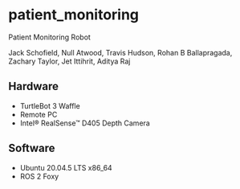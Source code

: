 # patient_monitoring
Patient Monitoring Robot

Jack Schofield, Null Atwood, Travis Hudson, Rohan B Ballapragada, Zachary Taylor, Jet Ittihrit, Aditya Raj

## Hardware
+ TurtleBot 3 Waffle
+ Remote PC
+ Intel® RealSense™ D405 Depth Camera

## Software
+ Ubuntu 20.04.5 LTS x86_64
+ ROS 2 Foxy
